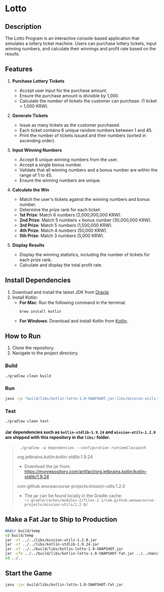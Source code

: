 # Lotto

## Description

The Lotto Program is an interactive console-based application that simulates a lottery ticket machine.
Users can purchase lottery tickets, input winning numbers, and calculate their winnings and profit rate based on the results.

## Features

1. **Purchase Lottery Tickets**

    - Accept user input for the purchase amount.
    - Ensure the purchase amount is divisible by 1,000.
    - Calculate the number of tickets the customer can purchase: (1 ticket = 1,000 KRW).

2. **Generate Tickets**

    - Issue as many tickets as the customer purchased.
    - Each ticket contains 6 unique random numbers between 1 and 45.
    - Print the number of tickets issued and their numbers (sorted in ascending order).

3. **Input Winning Numbers**

    - Accept 6 unique winning numbers from the user.
    - Accept a single bonus number.
    - Validate that all winning numbers and a bonus number are within the range of 1 to 45.
    - Ensure the winning numbers are unique.

4. **Calculate the Win**

    - Match the user's tickets against the winning numbers and bonus number.
    - Determine the prize rank for each ticket:
     - **1st Prize**: Match 6 numbers (2,000,000,000 KRW).
     - **2nd Prize**: Match 5 numbers + bonus number (30,000,000 KRW).
     - **3rd Prize**: Match 5 numbers (1,500,000 KRW).
     - **4th Prize**: Match 4 numbers (50,000 KRW).
     - **5th Prize**: Match 3 numbers (5,000 KRW).

5. **Display Results**

   - Display the winning statistics, including the number of tickets for each prize rank.
   - Calculate and display the total profit rate.

## Install Dependencies

1. Download and install the latest JDK from [Oracle](https://www.oracle.com/java/technologies/javase-downloads.html).
2. Install Kotlin:
   - **For Mac**: Run the following command in the terminal:
     ```bash
     brew install kotlin
     ```
   - **For Windows**: Download and install Kotlin from [Kotlin](https://kotlinlang.org/docs/command-line.html).

## How to Run

1. Clone the repository.
2. Navigate to the project directory.

### Build

```bash
./gradlew clean build
```

### Run

```bash
java -cp "build/libs/kotlin-lotto-1.0-SNAPSHOT.jar:libs/mission-utils-1.2.0.jar:libs/kotlin-stdlib-1.9.24.jar" lotto.ApplicationKt
```

### Test

```bash
./gradlew clean test
```

#### Jar dependencies such as `kotlin-stdlib-1.9.24` and `mission-utils-1.2.0` are shipped with this repository in the `libs/` folder.

> ` ./gradlew -q dependencies --configuration runtimeClasspath`
>
> org.jetbrains.kotlin:kotlin-stdlib:1.9.24
>
> - Download the jar from:
>   https://mvnrepository.com/artifact/org.jetbrains.kotlin/kotlin-stdlib/1.9.24
>
> com.github.woowacourse-projects:mission-utils:1.2.0
>
> - The jar can be found locally in the Gradle cache:
>   ` ~/.gradle/caches/modules-2/files-2.1/com.github.woowacourse-projects/mission-utils/1.2.0/`

## Make a Fat Jar to Ship to Production

```bash
mkdir build/temp
cd build/temp
jar -xf ../../libs/mission-utils-1.2.0.jar
jar -xf ../../libs/kotlin-stdlib-1.9.24.jar
jar -xf ../../build/libs/kotlin-lotto-1.0-SNAPSHOT.jar
jar -cfm ../../build/libs/kotlin-lotto-1.0-SNAPSHOT-fat.jar ../../manifest.txt *
cd ../..
```

## Start the Game

```bash
java -jar build/libs/kotlin-lotto-1.0-SNAPSHOT-fat.jar
```
